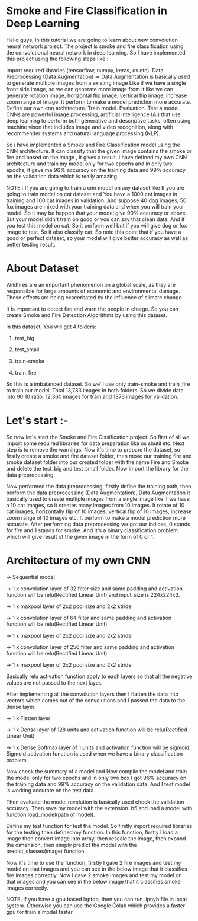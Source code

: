 # Smoke and Fire Classification in Deep Learning

Hello guys, In this tutorial we are going to learn about new convolution neural network project. The project is smoke and fire classification using the convolutional neural network in deep learning. So I have implemented this project using the following steps like :

Import required libraries (tensorflow, numpy, keras, os etc).
Data Preprocessing (Data Augmentation) => Data Augmentation is basically used to generate multiple images from a existing image Like if we have a single front side image, so we can generate more image from it like we can generate rotation image, horizontal flip image, vertical flip image, increase zoom range of image. It perform to make a model prediction more accurate.
 Define our own cnn architecture. 
Train model. 
Evaluation.
Test a model.
CNNs are powerful image processing, artificial intelligence (AI) that use deep learning to perform both generative and descriptive tasks, often using machine vison that includes image and video recognition, along with recommender systems and natural language processing (NLP).

So i have implemented a Smoke and Fire Classification model using the CNN architecture. It can classify that the given image contains the smoke or fire and based on the image , it gives a result. I have defined my own CNN architecture and train my model only for two epochs and in only two epochs, it gave me 96% accuracy on the training data and 99% accuracy on the validation data which is really amazing.

NOTE : If you are going to train a cnn model on any dataset like If you are going to train model on cat dataset and You have a 1000 cat images in training and 100 cat images in validation. And suppose 40 dog images, 50 fox images are mixed with your training data and when you will train your model. So it may be happen that your model give 90% accuracy or above. But your model didn't train on good or you can say that clean data. And if you test this model on cat. So it perform well but if you will give dog or fox image to test, So it also classify cat. So note this point that if you have a good or perfect dataset, so your model will give better accuracy as well as better testing result.


# About Dataset
Wildfires are an important phenomenon on a global scale, as they are responsible for large amounts of economic and environmental damage. These effects are being exacerbated by the influence of climate change

It is important to detect fire and warn the people in charge. So you can create Smoke and Fire Detection Algorithms by using this dataset.

In this dataset, You will get 4 folders:

1. test_big

2. test_small

3. train-smoke

4. train_fire



So this is a imbalanced dataset. So we'll use only train-smoke and train_fire to train our model. Total 13,733 images in both folders. So we divide data into 90:10 ratio. 12,360 images for train and 1373 images for validation.


# Let's start :-
So now let's start the Smoke and Fire Clssification project. So first of all we import some required libraries for data preparation like os shutil etc. Next step is to remove the warnings. Now it's time to prepare the dataset, so firstly create a smoke and fire dataset folder, then move our training fire and smoke dataset folder into our created folder with the name Fire and Smoke and delete the test_big and test_small folder. Now import the library for the data preprocessing.

Now performed the data preprocessing, firstly define the training path, then perform the data preprocessing (Data Augmentation), Data Augmentation it basically used to create multiple images from a single image like if we have a 10 cat images, so it creates many images from 10 images. It rotate of 10 cat images, horizontally flip of 10 images, vertical flip of 10 images, increase zoom range of 10 images etc. It perform to make a model prediction more accurate. After performing data preprocessing we got our indices, 0 stands for fire and 1 stands for smoke. And it's a binary classification problem which will give result of the given image in the form of 0 or 1.

# Architecture of my own CNN
→ Sequential model

→ 1 x convolution layer of 32 filter size and same padding and activation function will be relu(Rectified Linear Unit) and input_size is 224x224x3.

→ 1 x maxpool layer of 2x2 pool size and 2x2 stride 

→ 1 x convolution layer of 64 filter and same padding and activation function will be relu(Rectified Linear Unit)

→ 1 x maxpool layer of 2x2 pool size and 2x2 stride 

→ 1 x convolution layer of 256 filter and same padding and activation function will be relu(Rectified Linear Unit)

→ 1 x maxpool layer of 2x2 pool size and 2x2 stride 

Basically relu activation function apply to each layers so that all the negative values are not passed to the next layer.

After implementing all the convolution layers then I flatten the data into vectors which comes out of the convolutions and I passed the data to the dense layer.

→ 1 x Flatten layer  

→ 1 x Dense layer of 128 units and activation function will be relu(Rectified Linear Unit)

→ 1 x Dense Softmax layer of 1 units and activation function will be sigmoid. Sigmoid activation function is used when we have a binary classification problem

Now check the summary of a model and Now compile the model and train the model only for two epochs and in only two box I got 96% accuracy on the training data and 99% accuracy on the validation data. And I test model is working accurate on the test data.

Then evaluate the model revolution is basically used check the validation accuracy. Then save my model with the extension .h5 and load a model with function load_model(path of model).

Define my test function for test the model. So firstly import required libraries for the testing then defined my function. In this function, firstly I load a image then convert image into array, then rescale the image, then expand the dimension, then simply predict the model with the predict_classes(image) function.

Now it's time to use the function, firstly I gave 2 fire images and test my model on that images and you can see in the below image that it classifies fire images correctly.
Now I gave 2 smoke images and test my model on that images and you can see in the below image that it classifies smoke images correctly.


NOTE: If you have a gpu based laptop, then you can run .ipnyb file in local system. Otherwise you can use the Google Colab which provides a faster gpu for train a model faster.

